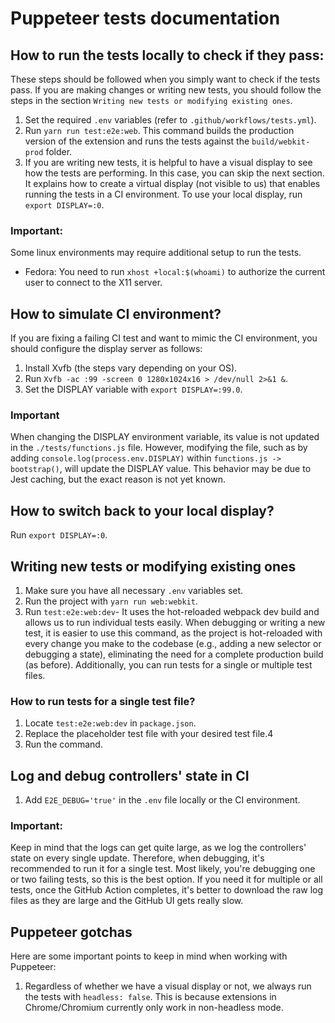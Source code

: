 # Puppeteer tests documentation
## How to run the tests locally to check if they pass:
These steps should be followed when you simply want to check if the tests pass. If you are making changes or writing new tests, you should follow
the steps in the section `Writing new tests or modifying existing ones`.

1. Set the required `.env` variables (refer to `.github/workflows/tests.yml`).
2. Run `yarn run test:e2e:web`. This command builds the production version of the extension and runs the tests against the `build/webkit-prod` folder.
3. If you are writing new tests, it is helpful to have a visual display to see how the tests are performing. In this case, you can skip the next section. It explains how to create a virtual display (not visible to us) that enables running the tests in a CI environment. To use your local display, run `export DISPLAY=:0`.

### Important:
Some linux environments may require additional setup to run the tests.

- Fedora: You need to run `xhost +local:$(whoami)` to authorize the current user to connect to the X11 server.

## How to simulate CI environment?
If you are fixing a failing CI test and want to mimic the CI environment, you should configure the display server as follows:

1. Install Xvfb (the steps vary depending on your OS).
2. Run `Xvfb -ac :99 -screen 0 1280x1024x16 > /dev/null 2>&1 &`.
3. Set the DISPLAY variable with `export DISPLAY=:99.0`.

### Important
When changing the DISPLAY environment variable, its value is not updated in the `./tests/functions.js` file. However, modifying the file, such as by adding `console.log(process.env.DISPLAY)` within `functions.js -> bootstrap()`, will update the DISPLAY value. This behavior may be due to Jest caching, but the exact reason is not yet known.

## How to switch back to your local display?
Run `export DISPLAY=:0`.

## Writing new tests or modifying existing ones
1. Make sure you have all necessary `.env` variables set.
2. Run the project with `yarn run web:webkit`.
2. Run `test:e2e:web:dev`- It uses the hot-reloaded webpack dev build and allows us to run individual tests easily. When debugging or writing a new test, it is easier to use this command, as the project is hot-reloaded with every change you make to the codebase (e.g., adding a new selector or debugging a state), eliminating the need for a complete production build (as before). Additionally, you can run tests for a single or multiple test files.
  
### How to run tests for a single test file?
1. Locate `test:e2e:web:dev` in `package.json`.
2. Replace the placeholder test file with your desired test file.4
3. Run the command.

## Log and debug controllers' state in CI
1. Add `E2E_DEBUG='true'` in the `.env` file locally or the CI environment.

### Important:
Keep in mind that the logs can get quite large, as we log the controllers' state on every single update. Therefore, when debugging, it's recommended to run it for a single test. Most likely, you're debugging one or two failing tests, so this is the best option. If you need it for multiple or all tests, once the GitHub Action completes, it's better to download the raw log files as they are large and the GitHub UI gets really slow.


## Puppeteer gotchas
Here are some important points to keep in mind when working with Puppeteer:

1. Regardless of whether we have a visual display or not, we always run the tests with `headless: false`. This is because extensions in Chrome/Chromium currently only work in non-headless mode.
